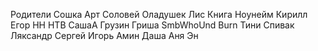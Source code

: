 Родители
Сошка
Арт
Соловей
Оладушек
Лис
Книга
Ноунейм
Кирилл
Егор
НН
НТВ
СашаА
Грузин
Гриша
SmbWhoUnd
Burn
Тини
Спивак
Ляксандр
Сергей
Игорь
Амин
Даша
Аня
Эн

